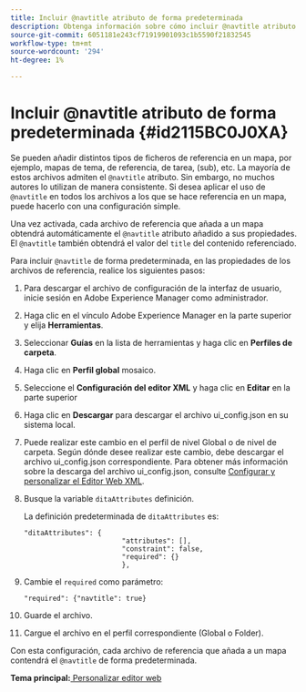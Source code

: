 ```yaml
---
title: Incluir @navtitle atributo de forma predeterminada
description: Obtenga información sobre cómo incluir @navtitle atributo de forma predeterminada
source-git-commit: 6051181e243cf71919901093c1b5590f21832545
workflow-type: tm+mt
source-wordcount: '294'
ht-degree: 1%

---
```



# Incluir @navtitle atributo de forma predeterminada {#id2115BC0J0XA}

Se pueden añadir distintos tipos de ficheros de referencia en un mapa, por ejemplo, mapas de tema, de referencia, de tarea, \(sub\), etc. La mayoría de estos archivos admiten el `@navtitle` atributo. Sin embargo, no muchos autores lo utilizan de manera consistente. Si desea aplicar el uso de `@navtitle` en todos los archivos a los que se hace referencia en un mapa, puede hacerlo con una configuración simple.

Una vez activada, cada archivo de referencia que añada a un mapa obtendrá automáticamente el `@navtitle` atributo añadido a sus propiedades. El `@navtitle` también obtendrá el valor del `title` del contenido referenciado.

Para incluir `@navtitle` de forma predeterminada, en las propiedades de los archivos de referencia, realice los siguientes pasos:

1. Para descargar el archivo de configuración de la interfaz de usuario, inicie sesión en Adobe Experience Manager como administrador.

1. Haga clic en el vínculo Adobe Experience Manager en la parte superior y elija **Herramientas**.
1. Seleccionar **Guías** en la lista de herramientas y haga clic en **Perfiles de carpeta**.
1. Haga clic en **Perfil global** mosaico.
1. Seleccione el **Configuración del editor XML** y haga clic en **Editar** en la parte superior
1. Haga clic en **Descargar** para descargar el archivo ui\_config.json en su sistema local.
1. Puede realizar este cambio en el perfil de nivel Global o de nivel de carpeta. Según dónde desee realizar este cambio, debe descargar el archivo ui\_config.json correspondiente. Para obtener más información sobre la descarga del archivo ui\_config.json, consulte [Configurar y personalizar el Editor Web XML](conf-folder-level.md#id2065G300O5Z).

1. Busque la variable `ditaAttributes` definición.

   La definición predeterminada de `ditaAttributes` es:

   ```
   "ditaAttributes": {
                           "attributes": [],
                           "constraint": false,
                           "required": {}
                           },
   ```

1. Cambie el `required` como parámetro:

   ```
   "required": {"navtitle": true}
   ```

1. Guarde el archivo.

1. Cargue el archivo en el perfil correspondiente \(Global o Folder\).


Con esta configuración, cada archivo de referencia que añada a un mapa contendrá el `@navtitle` de forma predeterminada.

**Tema principal:**[ Personalizar editor web](conf-web-editor.md)

